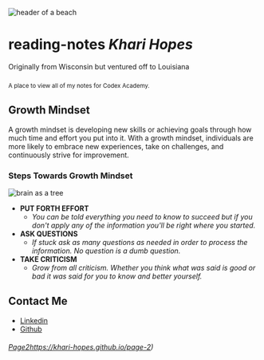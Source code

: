 ![header of a beach](https://fraserisland-australia.com/wp-content/uploads/2016/11/8.Fraser-Island-Beaches-Header.jpg)

# __reading-notes__ _Khari Hopes_
Originally from Wisconsin but ventured off to Louisiana
###
<sub>A place to view all of my notes for Codex Academy.

## Growth Mindset
A growth mindset is developing new skills or achieving goals through how much time and effort you put into it. With a growth mindset, individuals are more likely to embrace new experiences, take on challenges, and continuously strive for improvement.

### Steps Towards Growth Mindset

![brain as a tree](https://cdn.pixabay.com/photo/2023/04/10/00/39/ai-generated-7912531_1280.jpg)
* __PUT FORTH EFFORT__
  * _You can be told everything you need to know to succeed but if you don't apply any of the information you'll be right where you started._
* __ASK QUESTIONS__
  * _If stuck ask as many questions as needed in order to process the information. No question is a dumb question._
* __TAKE CRITICISM__ 
  * _Grow from all criticism. Whether you think what was said is good or bad it was said for you to know and better yourself._
  
## __Contact Me__
- [Linkedin](https://www.linkedin.com/in/kharihopes/)
- [Github](https://github.com/khari-hopes/)
###### [Page2](https://khari-hopes.github.io/page-2)https://khari-hopes.github.io/page-2)
